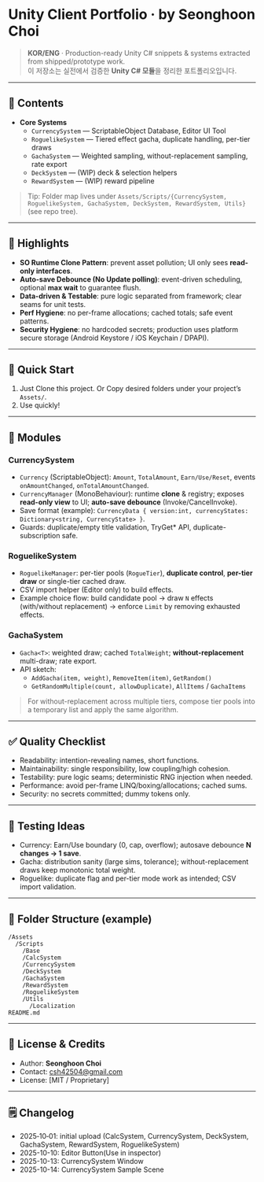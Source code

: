 # Unity Client Portfolio · by Seonghoon Choi

> **KOR/ENG** · Production-ready Unity C# snippets & systems extracted from shipped/prototype work.  
> 이 저장소는 실전에서 검증한 **Unity C# 모듈**을 정리한 포트폴리오입니다.

---

## 🔎 Contents
- **Core Systems**
  - `CurrencySystem` — ScriptableObject Database, Editor UI Tool
  - `RoguelikeSystem` — Tiered effect gacha, duplicate handling, per-tier draws
  - `GachaSystem` — Weighted sampling, without-replacement sampling, rate export
  - `DeckSystem` — (WIP) deck & selection helpers
  - `RewardSystem` — (WIP) reward pipeline

> Tip: Folder map lives under `Assets/Scripts/{CurrencySystem, RoguelikeSystem, GachaSystem, DeckSystem, RewardSystem, Utils}` (see repo tree).

---

## 🧩 Highlights
- **SO Runtime Clone Pattern**: prevent asset pollution; UI only sees **read-only interfaces**.
- **Auto-save Debounce (No Update polling)**: event-driven scheduling, optional **max wait** to guarantee flush.
- **Data-driven & Testable**: pure logic separated from framework; clear seams for unit tests.
- **Perf Hygiene**: no per-frame allocations; cached totals; safe event patterns.
- **Security Hygiene**: no hardcoded secrets; production uses platform secure storage (Android Keystore / iOS Keychain / DPAPI).

---

## 🚀 Quick Start
1. Just Clone this project. Or Copy desired folders under your project’s `Assets/`.
2. Use quickly!
---

## 🧰 Modules

### CurrencySystem
- `Currency` (ScriptableObject): `Amount`, `TotalAmount`, `Earn/Use/Reset`, events `onAmountChanged`, `onTotalAmountChanged`.
- `CurrencyManager` (MonoBehaviour): runtime **clone** & registry; exposes **read-only view** to UI; **auto-save debounce** (Invoke/CancelInvoke).
- Save format (example): `CurrencyData { version:int, currencyStates: Dictionary<string, CurrencyState> }`.
- Guards: duplicate/empty title validation, TryGet* API, duplicate-subscription safe.

### RoguelikeSystem
- `RoguelikeManager`: per-tier pools (`RogueTier`), **duplicate control**, **per-tier draw** or single-tier cached draw.
- CSV import helper (Editor only) to build effects.
- Example choice flow: build candidate pool → draw `N` effects (with/without replacement) → enforce `Limit` by removing exhausted effects.

### GachaSystem
- `Gacha<T>`: weighted draw; cached `TotalWeight`; **without-replacement** multi-draw; rate export.
- API sketch:
  - `AddGacha(item, weight)`, `RemoveItem(item)`, `GetRandom()`
  - `GetRandomMultiple(count, allowDuplicate)`, `AllItems` / `GachaItems`

> For without-replacement across multiple tiers, compose tier pools into a temporary list and apply the same algorithm.

---

## ✅ Quality Checklist
- Readability: intention-revealing names, short functions.
- Maintainability: single responsibility, low coupling/high cohesion.
- Testability: pure logic seams; deterministic RNG injection when needed.
- Performance: avoid per-frame LINQ/boxing/allocations; cached sums.
- Security: no secrets committed; dummy tokens only.

---

## 🔬 Testing Ideas
- Currency: Earn/Use boundary (0, cap, overflow); autosave debounce **N changes → 1 save**.
- Gacha: distribution sanity (large sims, tolerance); without-replacement draws keep monotonic total weight.
- Roguelike: duplicate flag and per-tier mode work as intended; CSV import validation.

---

## 📁 Folder Structure (example)
```
/Assets
  /Scripts
    /Base
    /CalcSystem
    /CurrencySystem
    /DeckSystem
    /GachaSystem
    /RewardSystem
    /RoguelikeSystem
    /Utils
      /Localization
README.md
```
---

## 📜 License & Credits
- Author: **Seonghoon Choi**
- Contact: csh42504@gmail.com
- License: [MIT / Proprietary]
---

## 🗒 Changelog
- 2025‑10‑01: initial upload (CalcSystem, CurrencySystem, DeckSystem, GachaSystem, RewardSystem, RoguelikeSystem)
- 2025-10-10: Editor Button(Use in inspector)
- 2025-10-13: CurrencySystem Window
- 2025-10-14: CurrencySystem Sample Scene